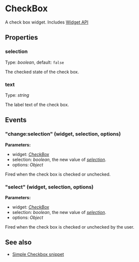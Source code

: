 ---
---
# CheckBox

A check box widget.
Includes [Widget API](Widget.md)

## Properties

### selection
Type: *boolean*, default: `false`

The checked state of the check box.
### text

Type: *string*

The label text of the check box.

## Events

### "change:selection" (widget, selection, options)

**Parameters:**

- widget: *[CheckBox](CheckBox.md)*
- selection: *boolean*, the new value of *[selection](#selection)*.
- options: *Object*

Fired when the check box is checked or unchecked.

### "select" (widget, selection, options)

**Parameters:**

- widget: *[CheckBox](CheckBox.md)*
- selection: *boolean*, the new value of *[selection](#selection)*.
- options: *Object*

Fired when the check box is checked or unchecked by the user.


## See also

- [Simple Checkbox snippet](https://github.com/eclipsesource/tabris-js/blob/v1.4.0/snippets/checkbox/checkbox.js)
